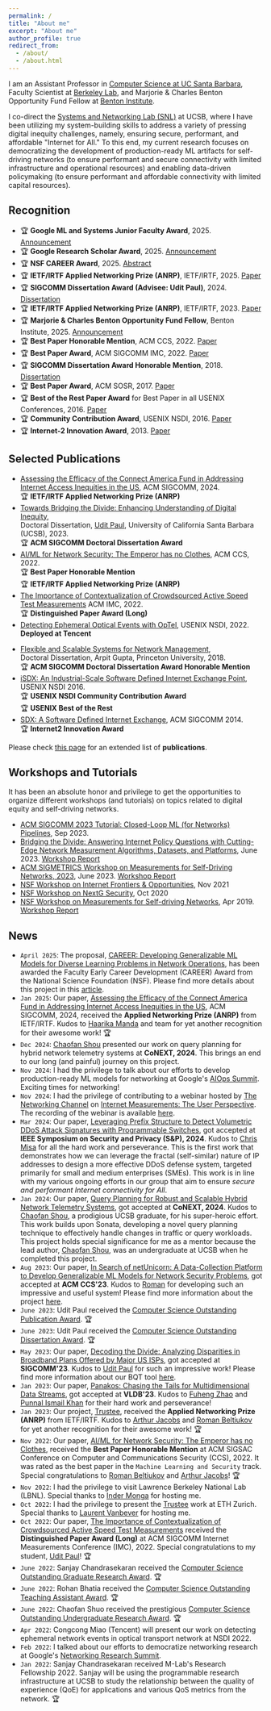 ```yaml
---
permalink: /
title: "About me"
excerpt: "About me"
author_profile: true
redirect_from:
  - /about/
  - /about.html
---
```


I am an Assistant Professor in [Computer Science at UC Santa Barbara](https://cs.ucsb.edu/), Faculty Scientist at [Berkeley Lab](https://www.lbl.gov/), and Marjorie & Charles Benton Opportunity Fund Fellow at [Benton Institute](https://www.benton.org/).


<!-- I received my Ph.D. in computer science from Princeton University. -->

<!-- As a systems researcher, I design and build systems that solve the real-world problems at the intersection of networking, internet measurements, and machine learning. -->
I co-direct the [Systems and Networking Lab (SNL)](https://snl.cs.ucsb.edu/) at UCSB, where I have been utilizing my system-building skills to address a variety of pressing digital inequity challenges, namely, ensuring secure, performant, and affordable "Internet for All." To this end, my current research focuses on democratizing the development of production-ready ML artifacts for self-driving networks (to ensure performant and secure connectivity with limited infrastructure and operational resources) and enabling data-driven policymaking (to ensure performant and affordable connectivity with limited capital resources).
<!-- 
I also serve on Technical Advisory Board for two "ML for Networking" companies: [Beegol](https://beegol.com/) and [Meter](https://www.meter.com/). -->


<!-- aim to design and build systems that solve fundamental problems at the intersection of networking, internet measurements, and machine learning that contribute to addressing digital inequity issues. Currently, my research focuses: (1) enabling data-driven (broadband) policymaking, and (2) developing production-ready AI/ML artifacts. Here, data-driven policymaking is crucial for optimizing the use of limited capital resources to benefit underprivileged communities, thereby addressing their specific needs more effectively. The latter facilitates the development of *self-driving networks* capable of safely operating production networks with minimal human intervention. Such artifacts would prove especially beneficial in network environments with limited budgets, operational capacity, and technical expertise, such as community networks serving underprivileged and underrepresented communities. -->

<!-- 
### Prospective Students
Join us in shaping a more equitable digital world!
I am actively looking for Ph.D. students to join my group. 
In the next few years, our research group would extensively focus on developing network foundation models to further democratize the development of production-ready ML artifacts for self-driving networks and enabling data-driven policymaking.
Please check out this invited [talk](https://docs.google.com/presentation/d/1y5R40wNPrFmuTmp9qKRFbwqFh_wVB1YZ/edit#slide=id.p1) that I recently gave at [Monterey Data Conference'24](https://www.montereydataconference.org/program-2024) to get a gist of where we are headed as a research group.  
Please find more details about my **research** [here](https://sites.cs.ucsb.edu/~arpitgupta/research/).

If you are interested, please reach out to me over email. I value diversity and inclusion in my research group and encourage applications from underrepresented groups. Also, it would help if you express genuine interest in the research problems that I am working on by reading some of our recent research papers.  -->

<!-- **Note**: I am not an ML researcher, i.e., I do not make fundamental contributions to AI/ML algorithms that could be applied broadly to any application domain. I am a networked systems researcher who uses AI/ML to only solve networking problems.  -->

<!-- 🆕 I am actively looking for Ph.D. students and post-docs for my group. -->

<!-- I also actively work with undergraduate students through different existing programs, such as DIMAP, ERSP, Cal-Bridge, etc.
I also mentor students outside UCSB on their undergraduate thesis projects and regularly host visiting students.  

Please don't hesitate to contact me if you have any questions. -->

## Recognition
- 🏆 **Google ML and Systems Junior Faculty Award**, 2025. [Announcement](https://blog.google/products/google-cloud/ml-systems-junior-faculty-awards/)
- 🏆 **Google Research Scholar Award**, 2025. [Announcement](https://research.google/programs-and-events/research-scholar-program/recipients/)
- 🏆 **NSF CAREER Award**, 2025. [Abstract](https://www.nsf.gov/awardsearch/showAward?AWD_ID=2443777)
- 🏆 **IETF/IRTF Applied Networking Prize (ANRP)**, IETF/IRTF, 2025. [Paper](https://sites.cs.ucsb.edu/~arpitgupta/pdfs/caf-sigcomm24.pdf)
- 🏆 **SIGCOMM Dissertation Award (Advisee: Udit Paul)**, 2024. [Dissertation](https://sites.cs.ucsb.edu/~arpitgupta/pdfs/thesis_paul.pdf)
- 🏆 **IETF/IRTF Applied Networking Prize (ANRP)**, IETF/IRTF, 2023. [Paper](https://sites.cs.ucsb.edu/~arpitgupta/pdfs/trustee.pdf)
- 🏆 **Marjorie & Charles Benton Opportunity Fund Fellow**, Benton Institute, 2025. [Announcement](https://www.benton.org/content/benton-institute-broadband-society-announces-marjorie-charles-benton-opportunity-fund)
- 🏆 **Best Paper Honorable Mention**, ACM CCS, 2022. [Paper](https://sites.cs.ucsb.edu/~arpitgupta/pdfs/trustee.pdf)
- 🏆 **Best Paper Award**, ACM SIGCOMM IMC, 2022. [Paper](https://sites.cs.ucsb.edu/~arpitgupta/pdfs/speedtest.pdf)
- 🏆 **SIGCOMM Dissertation Award Honorable Mention**, 2018. [Dissertation](https://sites.cs.ucsb.edu/~arpitgupta/pdfs/thesis.pdf)
- 🏆 **Best Paper Award**, ACM SOSR, 2017. [Paper](https://sites.cs.ucsb.edu/~arpitgupta/pdfs/sdx.pdf)
- 🏆 **Best of the Rest Paper Award** for Best Paper in all USENIX Conferences, 2016. [Paper](https://sites.cs.ucsb.edu/~arpitgupta/pdfs/isdx.pdf)
- 🏆 **Community Contribution Award**, USENIX NSDI, 2016. [Paper](https://sites.cs.ucsb.edu/~arpitgupta/pdfs/isdx.pdf)
- 🏆 **Internet-2 Innovation Award**, 2013. [Paper](https://sites.cs.ucsb.edu/~arpitgupta/pdfs/sdx.pdf)

## Selected Publications
- [Assessing the Efficacy of the Connect America Fund in Addressing Internet Access Inequities in the US](https://sites.cs.ucsb.edu/~arpitgupta/pdfs/caf-sigcomm24.pdf), ACM SIGCOMM, 2024.\
🏆 **IETF/IRTF Applied Networking Prize (ANRP)**
- [Towards Bridging the Divide: Enhancing Understanding of Digital Inequity](https://sites.cs.ucsb.edu/~arpitgupta/pdfs/thesis_paul.pdf), \
Doctoral Dissertation, [Udit Paul](https://u-paul.github.io/), University of California Santa Barbara (UCSB), 2023. \
🏆 **ACM SIGCOMM Doctoral Dissertation Award**
- [AI/ML for Network Security: The Emperor has no Clothes](https://sites.cs.ucsb.edu/~arpitgupta/pdfs/trustee.pdf), ACM CCS, 2022.\
🏆 **Best Paper Honorable Mention**\
🏆 **IETF/IRTF Applied Networking Prize (ANRP)**
- [The Importance of Contextualization of Crowdsourced Active Speed Test Measurements](https://sites.cs.ucsb.edu/~arpitgupta/pdfs/speedtest.pdf) ACM IMC, 2022. \
🏆 **Distinguished Paper Award (Long)**
- [Detecting Ephemeral Optical Events with OpTel](https://sites.cs.ucsb.edu/~arpitgupta/pdfs/OpTel_camera_ready.pdf), USENIX NSDI, 2022.\
**Deployed at Tencent**
<!-- - [An Effort to Democratize Networking Research in the Era of AI/ML](https://sites.cs.ucsb.edu/~arpitgupta/pdfs/democratize_netai.pdf), ACM HotNets 2019. -->
- [Flexible and Scalable Systems for Network Management](https://sites.cs.ucsb.edu/~arpitgupta/pdfs/thesis.pdf), \
Doctoral Dissertation, Arpit Gupta, Princeton University, 2018. \
🏆 **ACM SIGCOMM Doctoral Dissertation Award Honorable Mention**
- [iSDX: An Industrial-Scale Software Defined Internet Exchange Point](https://sites.cs.ucsb.edu/~arpitgupta/pdfs/isdx.pdf), USENIX NSDI 2016. \
🏆 **USENIX NSDI Community Contribution Award**\
🏆 **USENIX Best of the Rest**
- [SDX: A Software Defined Internet Exchange](https://sites.cs.ucsb.edu/~arpitgupta/pdfs/sdx.pdf), ACM SIGCOMM 2014. \
🏆 **Internet2 Innovation Award**

Please check [this page](https://sites.cs.ucsb.edu/~arpitgupta/publications/) for an extended list of **publications**.

<!-- ## Ongoing Projects
- [BQT](https://address.cs.ucsb.edu/#broadband-plan-querying-tool-bqt): A tool that queries broadband plan offerings from major ISPs in the US at street-level granularity.
- [netFound](https://arxiv.org/pdf/2310.17025.pdf): A foundation model for networking data that employs self-supervised learning techniques on abundant unlabeled network data, passively collected from production environment using [PINOT](https://pinot.cs.ucsb.edu/) for task-agnostic pre-training and smaller-scale labeled network data, actively collected using PINOT and [netUnicorn](https://netunicorn.cs.ucsb.edu/) for task-specific fine-tuning.
- [Trustee](https://trusteeml.github.io/): A framework that cracks open decision-making for black-box ML models (for networks) using high-fidelity, low-complexity, and stable decision trees.
- [PINOT](https://pinot.cs.ucsb.edu/): A programmable data-collection infrastructure at UCSB to collect fine-grained (labeled) network data at scale.
- [netUnicorn](https://netunicorn.cs.ucsb.edu/): A data-collection platform that simplifies collecting network data for different learning problems from diverse network environments. -->

## Workshops and Tutorials
It has been an absolute honor and privilege to get the opportunities to organize different workshops (and tutorials) on topics related to digital equity and self-driving networks.
- [ACM SIGCOMM 2023 Tutorial: Closed-Loop ML (for Networks) Pipelines](https://conferences.sigcomm.org/sigcomm/2023/tutorial-ml4nets.html), Sep 2023.
- [Bridging the Divide: Answering Internet Policy Questions with Cutting-Edge Network Measurement Algorithms, Datasets, and Platforms](https://www.law.berkeley.edu/research/bclt/bcltevents/bridging-the-divide-answering-internet-policy-questions-with-cutting-edge-network-measurement-algorithms-datasets-and-platforms/), June 2023. [Workshop Report](https://sites.cs.ucsb.edu/~arpitgupta/pdfs/nsf_bridging_the_divide_workshop_2023_report.pdf)
- [ACM SIGMETRICS Workshop on Measurements for Self-Driving Networks, 2023](https://measure-selfdn23.cs.ucsb.edu/), June 2023. [Workshop Report](https://sites.cs.ucsb.edu/~arpitgupta/pdfs/sigmetrics_workshop_report.pdf)
- [NSF Workshop on Internet Frontiers & Opportunities](https://datascience.uchicago.edu/events/internet-frontiers-and-opportunities-workshop), Nov 2021
- [NSF Workshop on NextG Security](https://nsf-nextg-security.cs.ucsb.edu/), Oct 2020
- [NSF Workshop on Measurements for Self-driving Networks](https://sites.cs.ucsb.edu/~arpitgupta/pdfs/measure_selfdn_workshop.pdf), Apr 2019. [Workshop Report](https://sites.cs.ucsb.edu/~arpitgupta/pdfs/measure_selfdn_workshop.pdf)

<!-- ## Services
- Organized workshops for NSF
  - [NSF Workshop on Internet Frontiers & Opportunities](https://datascience.uchicago.edu/events/internet-frontiers-and-opportunities-workshop), Nov 2021
  - [NSF Workshop on NextG Security](https://nsf-nextg-security.cs.ucsb.edu/), Oct 2020
  - [NSF Workshop on Measurements for Self-driving Networks](https://sites.cs.ucsb.edu/~arpitgupta/pdfs/measure_selfdn_workshop.pdf), Apr 2019
- Program Committee Member
  - ACM SIGCOMM: 2021, 2020
  - USENIX NSDI: 2024, 2023, 2021, 2020
  - ACM SOSR: 2021, 2019
  - ACM CoNEXT: 2019 -->

## News
- `April 2025`: The proposal, [CAREER: Developing Generalizable ML Models for Diverse Learning Problems in Network Operations](https://www.nsf.gov/awardsearch/showAward?AWD_ID=2443777), has been awarded the Faculty Early Career Development (CAREER) Award from the National Science Foundation (NSF). Please find more details about this project in this [article](https://engineering.ucsb.edu/news/career-award-democratize-advanced-network-management-technology). 
- `Jan 2025`: Our paper, [Assessing the Efficacy of the Connect America Fund in Addressing Internet Access Inequities in the US](https://sites.cs.ucsb.edu/~arpitgupta/pdfs/caf-sigcomm24.pdf), ACM SIGCOMM, 2024, received the **Applied Networking Prize (ANRP)** from IETF/IRTF.  Kudos to [Haarika Manda](https://haarikamanda.github.io/) and team for yet another recognition for their awesome work! 🏆
- `Dec 2024`: [Chaofan Shou](https://scf.so/) presented our work on query planning for hybrid network telemetry systems at **CoNEXT, 2024**. This brings an end to our long (and painful) journey on this project. 
- `Nov 2024`: I had the privilege to talk about our efforts to develop production-ready ML models for networking at Google's [AIOps Summit](#). Exciting times for networking! 
- `Nov 2024`: I had the privilege of contributing to a webinar hosted by [The Networking Channel](https://networkingchannel.eu/) on [Internet Measurements: The User Perspective](https://networkingchannel.eu/internet-measurements-the-user-perspective/). The recording of the webinar is available [here](https://youtu.be/TWv6MnTmubM?feature=shared&t=1858). 
- `Mar 2024`: Our paper, [Leveraging Prefix Structure to Detect Volumetric DDoS Attack Signatures with Programmable Switches](https://sites.cs.ucsb.edu/~arpitgupta/pdfs/zapdos.pdf), got accepted at **IEEE Symposium on Security and Privacy (S&P), 2024**. Kudos to [Chris Misa](https://ix.cs.uoregon.edu/~cmisa/) for all the hard work and perseverance. This is the first work that demonstrates how we can leverage the fractal (self-similar) nature of IP addresses to design a more effective DDoS defense system, targeted primarily for small and medium enterprises (SMEs). This work is in line with my various ongoing efforts in our group that aim to ensure *secure and performant Internet connectivity for All*.
- `Jan 2024`: Our paper, [Query Planning for Robust and Scalable Hybrid Network Telemetry Systems](https://sites.cs.ucsb.edu/~arpitgupta/pdfs/dynamap.pdf), got accepted at **CoNEXT, 2024**. Kudos to [Chaofan Shou](https://scf.so/), a prodigious UCSB graduate, for his super-heroic effort. This work builds upon Sonata, developing a novel query planning technique to effectively handle changes in traffic or query workloads. This project holds special significance for me as a mentor because the lead author, [Chaofan Shou](https://scf.so/), was an undergraduate at UCSB when he completed this project.
- `Aug 2023`: Our paper, [In Search of netUnicorn: A Data-Collection Platform to Develop Generalizable ML Models for Network Security Problems](https://arxiv.org/pdf/2306.08853.pdf), got accepted at **ACM CCS'23**. Kudos to [Roman](https://maybe-hello-world.github.io/) for developing such an impressive and useful system! Please find more information about the project [here](https://netunicorn.cs.ucsb.edu/).
- `June 2023`: Udit Paul received the [Computer Science Outstanding Publication Award](#).  🏆
- `June 2023`: Udit Paul received the [Computer Science Outstanding Dissertation Award](#).  🏆
- `May 2023`: Our paper, [Decoding the Divide: Analyzing Disparities in Broadband Plans Offered by Major US ISPs](https://arxiv.org/pdf/2302.14216.pdf), got accepted at **SIGCOMM'23**. Kudos to [Udit Paul](https://u-paul.github.io/) for such an impressive work! Please find more information about our BQT tool [here](https://address.cs.ucsb.edu/#broadband-plan-querying-tool-bqt).
- `Jan 2023`: Our paper, [Panakos: Chasing the Tails for Multidimensional Data Streams](https://dl.acm.org/doi/pdf/10.14778/3583140.3583147), got accepted at **VLDB'23**.  Kudos to [Fuheng Zhao](https://zhaofuheng.github.io/) and [Punnal Ismail Khan](https://punnal.github.io/) for their hard work and perseverance!
- `Jan 2023`: Our project, [Trustee](https://trusteeml.github.io/), received the **Applied Networking Prize (ANRP)** from IETF/IRTF.  Kudos to [Arthur Jacobs](https://asjacobs92.github.io/) and [Roman Beltiukov](https://maybe-hello-world.github.io/) for yet another recognition for their awesome work! 🏆
- `Nov 2022`: Our paper, [AI/ML for Network Security: The Emperor has no Clothes](https://sites.cs.ucsb.edu/~arpitgupta/pdfs/trustee.pdf), received the **Best Paper Honorable Mention** at ACM SIGSAC Conference on Computer and Communications Security (CCS), 2022. It was rated as the best paper in the `Machine Learning and Security` track. Special congratulations to [Roman Beltiukov](https://maybe-hello-world.github.io/) and [Arthur Jacobs](https://asjacobs92.github.io/)! 🏆
- `Nov 2022`: I had the privilege to visit Lawrence Berkeley National Lab (LBNL). Special thanks to [Inder Monga](https://www.es.net/about/esnet-staff/esnet-leadership/inder/) for hosting me.
- `Oct 2022`: I had the privilege to present the [Trustee](https://trusteeml.github.io/) work at ETH Zurich. Special thanks to [Laurent Vanbever](https://vanbever.eu/) for hosting me.
- `Oct 2022`: Our paper, [The Importance of Contextualization of Crowdsourced Active Speed Test Measurements](https://sites.cs.ucsb.edu/~arpitgupta/pdfs/speedtest.pdf) received the **Distinguished Paper Award (Long)** at ACM SIGCOMM Internet Measurements Conference (IMC), 2022. Special congratulations to my student, [Udit Paul](https://u-paul.github.io/)! 🏆  
-  `June 2022`: Sanjay Chandrasekaran received the [Computer Science Outstanding Graduate Research Award](https://twitter.com/ucsbcs/status/1536401430885502977?s=20&t=MI_TLmE3VPdooGWmEWqLXQ). 🏆  
- `June 2022`: Rohan Bhatia received the [Computer Science Outstanding Teaching Assistant Award](https://twitter.com/ucsbcs/status/1536401997359742976).  🏆  
- `June 2022`: Chaofan Shuo received the prestigious [Computer Science Outstanding Undergraduate Research Award](https://www.cs.ucsb.edu/index.php/happenings/announcement/congratulations-cs-undergraduate-awardees).  🏆  
- `Apr 2022`: Congcong Miao (Tencent) will present our work on detecting ephemeral network events in optical transport network at NSDI 2022.
- `Feb 2022`: I talked about our efforts to democratize networking research at Google's [Networking Research Summit](https://events.withgoogle.com/networking-research-summit-2022/2022-agenda/#content).
-  `Jan 2022`: Sanjay Chandrasekaran received M-Lab's Research Fellowship 2022. Sanjay will be using the programmable research infrastructure at UCSB to study the relationship between the quality of experience (QoE) for applications and various QoS metrics from the network. 🏆  
